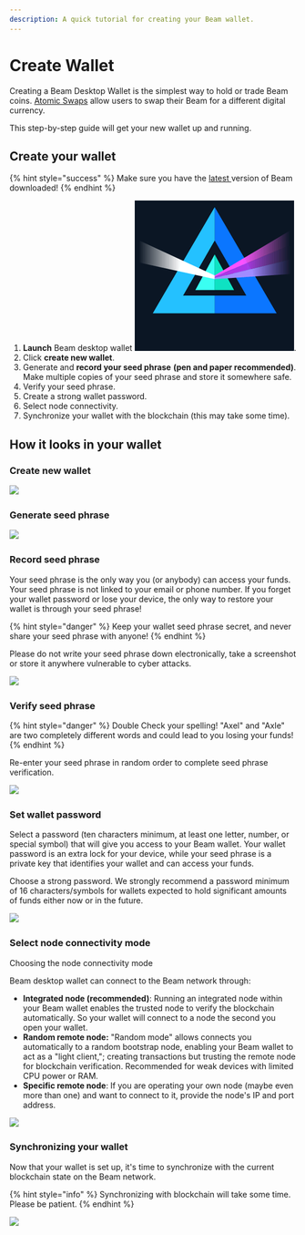 ```yaml
---
description: A quick tutorial for creating your Beam wallet.
---
```


# Create Wallet

Creating a Beam Desktop Wallet is the simplest way to hold or trade Beam coins. [Atomic Swaps](https://beamx.gitbook.io/atomic-swaps-desktop-guide/-Ma18rFhhJ0iJaAAv2-M/) allow users to swap their Beam for a different digital currency.

This step-by-step guide will get your new wallet up and running.

## Create your wallet

{% hint style="success" %}
Make sure you have the [latest ](/downloads/mainnet-mac)version of Beam downloaded!
{% endhint %}

1. **Launch** Beam desktop wallet <img src="../.gitbook/assets/Screen Shot 2022-07-31 at 8.29.33 PM.png" alt="" data-size="line">.
2. Click **create new wallet**.
3. Generate and **record your seed phrase** **(pen and paper recommended)**. Make multiple copies of your seed phrase and store it somewhere safe.
4. Verify your seed phrase.
5. Create a strong wallet password.
6. Select node connectivity.
7. Synchronize your wallet with the blockchain (this may take some time).

## How it looks in your wallet

### Create new wallet

![](../.gitbook/assets/2022-06-23\_14-07-07.png)

### Generate seed phrase

![](../.gitbook/assets/2022-06-23\_14-07-34.png)

### Record seed phrase

Your seed phrase is the only way you (or anybody) can access your funds. Your seed phrase is not linked to your email or phone number. If you forget your wallet password or lose your device, the only way to restore your wallet is through your seed phrase!

{% hint style="danger" %}
Keep your wallet seed phrase secret, and never share your seed phrase with anyone!
{% endhint %}

Please do not write your seed phrase down electronically, take a screenshot or store it anywhere vulnerable to cyber attacks.    

![](../.gitbook/assets/2022-06-23\_14-07-58.png)

### Verify seed phrase

{% hint style="danger" %}
Double Check your spelling! "Axel" and "Axle" are two completely different words and could lead to you losing your funds!
{% endhint %}

Re-enter your seed phrase in random order to complete seed phrase verification.

![](../.gitbook/assets/2022-06-23\_14-10-06.png)

### Set wallet password

Select a password (ten characters minimum, at least one letter, number, or special symbol) that will give you access to your Beam wallet. Your wallet password is an extra lock for your device, while your seed phrase is a private key that identifies your wallet and can access your funds.

Choose a strong password. We strongly recommend a password minimum of 16 characters/symbols for wallets expected to hold significant amounts of funds either now or in the future.

![](../.gitbook/assets/2022-06-23\_14-11-02.png)

### Select node connectivity mode

Choosing the node connectivity mode

Beam desktop wallet can connect to the Beam network through:

* **Integrated node (recommended)**: Running an integrated node within your Beam wallet enables the trusted node to verify the blockchain automatically. So your wallet will connect to a node the second you open your wallet.
* **Random remote node:** "Random mode" allows connects you automatically to a random bootstrap node, enabling your Beam wallet to act as a "light client,"; creating transactions but trusting the remote node for blockchain verification. Recommended for weak devices with limited CPU power or RAM.
* **Specific remote node**: If you are operating your own node (maybe even more than one) and want to connect to it, provide the node's IP and port address.

![](../.gitbook/assets/2022-06-23\_14-11-18.png)

### Synchronizing your wallet

Now that your wallet is set up, it's time to synchronize with the current blockchain state on the Beam network.

{% hint style="info" %}
Synchronizing with blockchain will take some time. Please be patient.
{% endhint %}

![](../.gitbook/assets/2022-06-23\_14-11-52.png)
